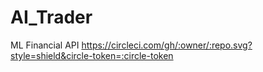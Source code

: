 # AI_Trader
ML Financial API
https://circleci.com/gh/:owner/:repo.svg?style=shield&circle-token=:circle-token
